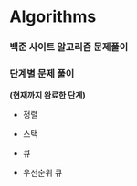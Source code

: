 # Algorithms
### 백준 사이트 알고리즘 문제풀이

### 단계별 문제 풀이

<strong>(현재까지 완료한 단계)</strong>

- 정렬

- 스택

- 큐

- 우선순위 큐
